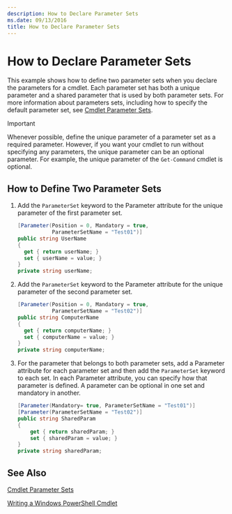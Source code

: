 ```yaml
---
description: How to Declare Parameter Sets
ms.date: 09/13/2016
title: How to Declare Parameter Sets
---
```

# How to Declare Parameter Sets

This example shows how to define two parameter sets when you declare the parameters for a cmdlet. Each parameter set has both a unique parameter and a shared parameter that is used by both parameter sets. For more information about parameters sets, including how to specify the default parameter set, see [Cmdlet Parameter Sets](./cmdlet-parameter-sets.md).

> [!IMPORTANT]
> Whenever possible, define the unique parameter of a parameter set as a required parameter. However, if you want your cmdlet to run without specifying any parameters, the unique parameter can be an optional parameter. For example, the unique parameter of the `Get-Command` cmdlet is optional.

## How to Define Two Parameter Sets

1. Add the `ParameterSet` keyword to the Parameter attribute for the unique parameter of the first parameter set.

   ```csharp
   [Parameter(Position = 0, Mandatory = true,
              ParameterSetName = "Test01")]
   public string UserName
   {
     get { return userName; }
     set { userName = value; }
   }
   private string userName;
   ```

2. Add the `ParameterSet` keyword to the Parameter attribute for the unique parameter of the second parameter set.

   ```csharp
   [Parameter(Position = 0, Mandatory = true,
              ParameterSetName = "Test02")]
   public string ComputerName
   {
     get { return computerName; }
     set { computerName = value; }
   }
   private string computerName;
   ```

3. For the parameter that belongs to both parameter sets, add a Parameter attribute for each parameter set and then add the `ParameterSet` keyword to each set. In each Parameter attribute, you can specify how that parameter is defined. A parameter can be optional in one set and mandatory in another.

   ```csharp
   [Parameter(Mandatory= true, ParameterSetName = "Test01")]
   [Parameter(ParameterSetName = "Test02")]
   public string SharedParam
   {
       get { return sharedParam; }
       set { sharedParam = value; }
   }
   private string sharedParam;
   ```

## See Also

[Cmdlet Parameter Sets](./cmdlet-parameter-sets.md)

[Writing a Windows PowerShell Cmdlet](./writing-a-windows-powershell-cmdlet.md)
